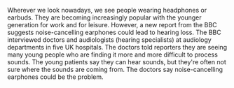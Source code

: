 Wherever we look nowadays, we see people wearing headphones or earbuds. They are becoming increasingly popular with the younger generation
 for work and for leisure. However, a new report from the BBC suggests noise-cancelling earphones could lead to hearing loss. 
 The BBC interviewed doctors and audiologists (hearing specialists) at audiology departments in five UK hospitals.
  The doctors told reporters they are seeing many young people who are finding it more and more difficult to process sounds. 
  The young patients say they can hear sounds, but they're often not sure where the sounds are coming from. 
  The doctors say noise-cancelling earphones could be the problem.
      